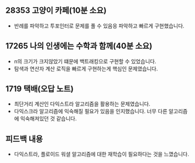 ## 28353 고양이 카페(10분 소요)
- 반례를 파악하고 투포인터로 문제를 풀 수 있음응 파악하고 빠르게 구현했습니다.

## 17265 나의 인생에는 수학과 함께(40분 소요)
- n의 크기가 크지않았기 떄문에 백트래킹으로 구현할 수 있었습니다.
- 탐색과 연산자 계산 로직을 빠르게 구현하는게 핵심인 문제였습니다.

## 1719 택배(오답 노트)
- 최단거리 계산인 다익스트라 알고리즘을 활용하는 문제였습니다.
- 다익스크라 알고리즘에 익숙해질 필요가 있음을 인지했습니다. 너무 다른 알고리즘에 익숙해져있던 것 같습니다.

## 피드백 내용
- 다익스트라, 플로이드 워셜 알고리즘에 대한 재학습이 필요하다는 것을 느꼈습니다.